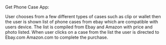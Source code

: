 Get Phone Case App:

User chooses from a few different types of cases such as clip or wallet then the user is shown list of phone cases from ebay which are compatible with users device. The list is compiled from Ebay and Amazon with price and photo listed. When user clicks on a case from the list the user is directed to Ebay.com Amazon.com to complete the purchase. 
